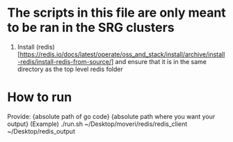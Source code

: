 # The scripts in this file are only meant to be ran in the SRG clusters

1. Install (redis)[https://redis.io/docs/latest/operate/oss_and_stack/install/archive/install-redis/install-redis-from-source/] and ensure that it is in the same directory as the top level redis folder

# How to run
Provide: {absolute path of go code} {absolute path where you want your output} 
(Example) ./run.sh ~/Desktop/moveri/redis/redis_client ~/Desktop/redis_output


